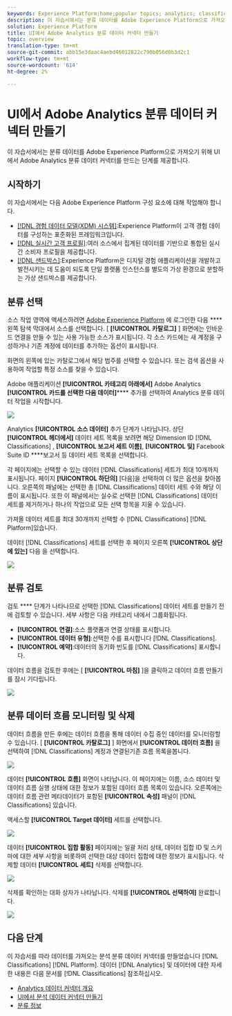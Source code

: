 ```yaml
---
keywords: Experience Platform;home;popular topics; analytics; classifications
description: 이 자습서에서는 분류 데이터를 Adobe Experience Platform으로 가져오기 위해 UI에서 Adobe Analytics 분류 데이터 커넥터를 만드는 단계를 제공합니다.
solution: Experience Platform
title: UI에서 Adobe Analytics 분류 데이터 커넥터 만들기
topic: overview
translation-type: tm+mt
source-git-commit: abb15e3daac4aebd46012822c790b056d0b3d2c1
workflow-type: tm+mt
source-wordcount: '614'
ht-degree: 2%

---
```



# UI에서 Adobe Analytics 분류 데이터 커넥터 만들기

이 자습서에서는 분류 데이터를 Adobe Experience Platform으로 가져오기 위해 UI에서 Adobe Analytics 분류 데이터 커넥터를 만드는 단계를 제공합니다.

## 시작하기

이 자습서에서는 다음 Adobe Experience Platform 구성 요소에 대해 작업해야 합니다.

* [[!DNL 경험 데이터 모델(XDM) 시스템]](../../../../../xdm/home.md):Experience Platform이 고객 경험 데이터를 구성하는 표준화된 프레임워크입니다.
* [[!DNL 실시간 고객 프로필]](../../../../../profile/home.md):여러 소스에서 집계된 데이터를 기반으로 통합된 실시간 소비자 프로필을 제공합니다.
* [[!DNL 샌드박스]](../../../../../sandboxes/home.md):Experience Platform은 디지털 경험 애플리케이션을 개발하고 발전시키는 데 도움이 되도록 단일 플랫폼 인스턴스를 별도의 가상 환경으로 분할하는 가상 샌드박스를 제공합니다.

## 분류 선택

소스 작업 영역에 액세스하려면 [Adobe Experience Platform](https://platform.adobe.com) 에 로그인한 다음 **** 왼쪽 탐색 막대에서 소스를 선택합니다. [ **[!UICONTROL 카탈로그]** ] 화면에는 인바운드 연결을 만들 수 있는 사용 가능한 소스가 표시됩니다. 각 소스 카드에는 새 계정을 구성하거나 기존 계정에 데이터를 추가하는 옵션이 표시됩니다.

화면의 왼쪽에 있는 카탈로그에서 해당 범주를 선택할 수 있습니다. 또는 검색 옵션을 사용하여 작업할 특정 소스를 찾을 수 있습니다.

Adobe 애플리케이션 **[!UICONTROL 카테고리 아래에서]** Adobe Analytics **[!UICONTROL 카드를 선택한 다음 데이터]****** 추가를 선택하여 Analytics 분류 데이터 작업을 시작합니다.

![](../../../../images/tutorials/create/classifications/catalog.png)

Analytics **[!UICONTROL 소스 데이터]** 추가 단계가 나타납니다. 상단 **[!UICONTROL 헤더에서]** 데이터 세트 목록을 보려면 해당 Dimension ID [!DNL Classifications] , **[!UICONTROL 보고서 세트 이름]**, **[!UICONTROL 및]** Facebook Suite ID ****&#x200B;보고서 등 데이터 세트 목록을 선택합니다.

각 페이지에는 선택할 수 있는 데이터 [!DNL Classifications] 세트가 최대 10개까지 표시됩니다. 페이지 **[!UICONTROL 하단의]** [다음]을 선택하여 더 많은 옵션을 찾아봅니다. 오른쪽의 패널에는 선택한 총 [!DNL Classifications] 데이터 세트 수와 해당 이름이 표시됩니다. 또한 이 패널에서는 실수로 선택한 [!DNL Classifications] 데이터 세트를 제거하거나 하나의 작업으로 모든 선택 항목을 지울 수 있습니다.

가져올 데이터 세트를 최대 30개까지 선택할 수 [!DNL Classifications] [!DNL Platform]있습니다.

데이터 [!DNL Classifications] 세트를 선택한 후 페이지 오른쪽 **[!UICONTROL 상단에 있는]** 다음 을 선택합니다.

![](../../../../images/tutorials/create/classifications/add-data.png)

## 분류 검토

검토 **** 단계가 나타나므로 선택한 [!DNL Classifications] 데이터 세트를 만들기 전에 검토할 수 있습니다. 세부 사항은 다음 카테고리 내에서 그룹화됩니다.

* **[!UICONTROL 연결]**:소스 플랫폼과 연결 상태를 표시합니다.
* **[!UICONTROL 데이터 유형]**:선택한 수를 표시합니다 [!DNL Classifications].
* **[!UICONTROL 예약]**:데이터의 동기화 빈도를 [!DNL Classifications] 표시합니다.

데이터 흐름을 검토한 후에는 [ **[!UICONTROL 마침]** ]을 클릭하고 데이터 흐름 만들기를 잠시 기다립니다.

![](../../../../images/tutorials/create/classifications/review.png)

## 분류 데이터 흐름 모니터링 및 삭제

데이터 흐름을 만든 후에는 데이터 흐름을 통해 데이터 수집 중인 데이터를 모니터링할 수 있습니다. [ **[!UICONTROL 카탈로그]** ] 화면에서 **[!UICONTROL 데이터 흐름]** 을 선택하여 [!DNL Classifications] 계정과 연결된기존 흐름 목록을봅니다.

![](../../../../images/tutorials/create/classifications/dataflows.png)

데이터 **[!UICONTROL 흐름]** 화면이 나타납니다. 이 페이지에는 이름, 소스 데이터 및 데이터 흐름 실행 상태에 대한 정보가 포함된 데이터 흐름 목록이 있습니다. 오른쪽에는 데이터 흐름 관련 메타데이터가 포함된 **[!UICONTROL 속성]** 패널이 [!DNL Classifications] 있습니다.

액세스할 **[!UICONTROL Target 데이터]** 세트를 선택합니다.

![](../../../../images/tutorials/create/classifications/list-of-dataflows.png)

데이터 **[!UICONTROL 집합 활동]** 페이지에는 일괄 처리 상태, 데이터 집합 ID 및 스키마에 대한 세부 사항을 비롯하여 선택한 대상 데이터 집합에 대한 정보가 표시됩니다. 삭제할 데이터 **[!UICONTROL 세트]** 삭제를 선택합니다.

![](../../../../images/tutorials/create/classifications/batch-screen.png)

삭제를 확인하는 대화 상자가 나타납니다. 삭제를 **[!UICONTROL 선택하여]** 완료합니다.

![](../../../../images/tutorials/create/classifications/delete-confirm.png)

## 다음 단계

이 자습서를 따라 데이터를 가져오는 분석 분류 데이터 커넥터를 만들었습니다 [!DNL Classifications] [!DNL Platform]. 데이터 [!DNL Analytics] 및 데이터에 대한 자세한 내용은 다음 문서를 [!DNL Classifications] 참조하십시오.

* [Analytics 데이터 커넥터 개요](../../../../connectors/adobe-applications/analytics.md)
* [UI에서 분석 데이터 커넥터 만들기](./analytics.md)
* [분류 정보](https://docs.adobe.com/content/help/ko-KR/analytics/components/classifications/c-classifications.html#)